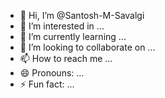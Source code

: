 - 👋 Hi, I’m @Santosh-M-Savalgi
- 👀 I’m interested in ...
- 🌱 I’m currently learning ...
- 💞️ I’m looking to collaborate on ...
- 📫 How to reach me ...
- 😄 Pronouns: ...
- ⚡ Fun fact: ...

<!---
Santosh-M-Savalgi/Santosh-M-Savalgi is a ✨ special ✨ repository because its `README.md` (this file) appears on your GitHub profile.
You can click the Preview link to take a look at your changes.
--->
